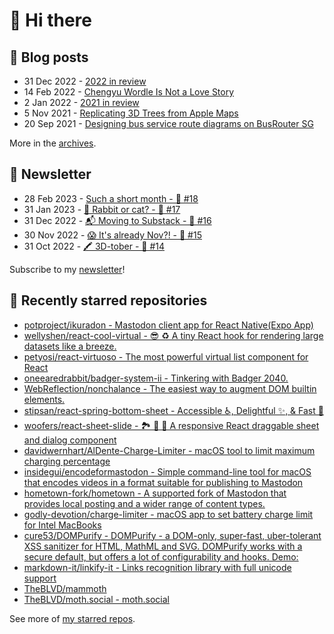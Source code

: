 # 👋 Hi there

## 📝 Blog posts

<!-- feed start -->
- 31 Dec 2022 - [2022 in review](https://cheeaun.com/blog/2022/12/2022-in-review/)
- 14 Feb 2022 - [Chengyu Wordle Is Not a Love Story](https://cheeaun.com/blog/2022/02/chengyu-wordle-is-not-a-love-story/)
- 2 Jan 2022 - [2021 in review](https://cheeaun.com/blog/2022/01/2021-in-review/)
- 5 Nov 2021 - [Replicating 3D Trees from Apple Maps](https://cheeaun.com/blog/2021/11/replicating-3d-trees-apple-maps/)
- 20 Sep 2021 - [Designing bus service route diagrams on BusRouter SG](https://cheeaun.com/blog/2021/09/bus-service-route-diagrams-busrouter-sg/)
<!-- feed end -->

More in the [archives](https://cheeaun.com/blog/archives/).

## 📰 Newsletter

<!-- newsletter start -->
- 28 Feb 2023 - [Such a short month - 🥫 #18](https://cheeaun.substack.com/p/such-a-short-month-18)
- 31 Jan 2023 - [🧧 Rabbit or cat? - 🥫 #17](https://cheeaun.substack.com/p/rabbit-or-cat-17)
- 31 Dec 2022 - [📬 Moving to Substack - 🥫 #16](https://cheeaun.substack.com/p/moving-to-substack-16)
- 30 Nov 2022 - [😱 It's already Nov?! - 🥫 #15](https://cheeaun.substack.com/p/it-s-already-nov-15-1433832)
- 31 Oct 2022 - [🖍️ 3D-tober - 🥫 #14](https://cheeaun.substack.com/p/3d-tober-14-1385284)
<!-- newsletter end -->

Subscribe to my [newsletter](https://cheeaun.substack.com/)!

## 🌟 Recently starred repositories

<!-- starred repos start -->
- [potproject/ikuradon - Mastodon client app for React Native(Expo App)](https://github.com/potproject/ikuradon)
- [wellyshen/react-cool-virtual - 😎 ♻️ A tiny React hook for rendering large datasets like a breeze.](https://github.com/wellyshen/react-cool-virtual)
- [petyosi/react-virtuoso - The most powerful virtual list component for React](https://github.com/petyosi/react-virtuoso)
- [oneearedrabbit/badger-system-ii - Tinkering with Badger 2040.](https://github.com/oneearedrabbit/badger-system-ii)
- [WebReflection/nonchalance - The easiest way to augment DOM builtin elements.](https://github.com/WebReflection/nonchalance)
- [stipsan/react-spring-bottom-sheet - Accessible ♿️, Delightful ✨, & Fast 🚀](https://github.com/stipsan/react-spring-bottom-sheet)
- [woofers/react-sheet-slide - 🏞️ 🎢 🛝 A responsive React draggable sheet and dialog component ](https://github.com/woofers/react-sheet-slide)
- [davidwernhart/AlDente-Charge-Limiter - macOS tool to limit maximum charging percentage](https://github.com/davidwernhart/AlDente-Charge-Limiter)
- [insidegui/encodeformastodon - Simple command-line tool for macOS that encodes videos in a format suitable for publishing to Mastodon](https://github.com/insidegui/encodeformastodon)
- [hometown-fork/hometown - A supported fork of Mastodon that provides local posting and a wider range of content types.](https://github.com/hometown-fork/hometown)
- [godly-devotion/charge-limiter - macOS app to set battery charge limit for Intel MacBooks](https://github.com/godly-devotion/charge-limiter)
- [cure53/DOMPurify - DOMPurify - a DOM-only, super-fast, uber-tolerant XSS sanitizer for HTML, MathML and SVG. DOMPurify works with a secure default, but offers a lot of configurability and hooks. Demo:](https://github.com/cure53/DOMPurify)
- [markdown-it/linkify-it - Links recognition library with full unicode support](https://github.com/markdown-it/linkify-it)
- [TheBLVD/mammoth](https://github.com/TheBLVD/mammoth)
- [TheBLVD/moth.social - moth.social](https://github.com/TheBLVD/moth.social)
<!-- starred repos end -->

See more of [my starred repos](https://github.com/stars/cheeaun/).
